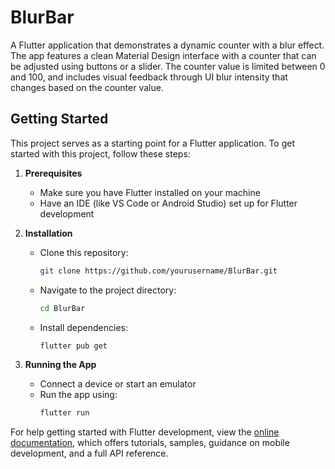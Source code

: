 # BlurBar

A Flutter application that demonstrates a dynamic counter with a blur effect. The app features a clean Material Design interface with a counter that can be adjusted using buttons or a slider. The counter value is limited between 0 and 100, and includes visual feedback through UI blur intensity that changes based on the counter value.


## Getting Started

This project serves as a starting point for a Flutter application. To get started with this project, follow these steps:

1. **Prerequisites**
   - Make sure you have Flutter installed on your machine
   - Have an IDE (like VS Code or Android Studio) set up for Flutter development

2. **Installation**
   - Clone this repository:
     ```bash
     git clone https://github.com/yourusername/BlurBar.git
     ```
   - Navigate to the project directory:
     ```bash
     cd BlurBar
     ```
   - Install dependencies:
     ```bash
     flutter pub get
     ```

3. **Running the App**
   - Connect a device or start an emulator
   - Run the app using:
     ```bash
     flutter run
     ```

For help getting started with Flutter development, view the
[online documentation](https://docs.flutter.dev/), which offers tutorials,
samples, guidance on mobile development, and a full API reference.

